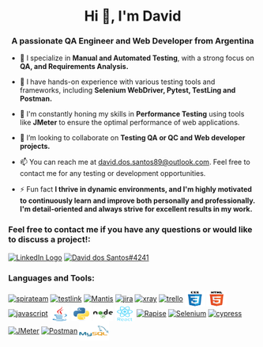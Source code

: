 <h1 align="center">Hi 👋, I'm David</h1>
<h3 align="center">A passionate QA Engineer and Web Developer from Argentina</h3>

- 🌱  I specialize in **Manual and Automated Testing**, with a strong focus on **QA, and Requirements Analysis.**

- 🔧 I have hands-on experience with various testing tools and frameworks, including **Selenium WebDriver, Pytest, TestLing and Postman.**

- 🚀 I'm constantly honing my skills in **Performance Testing** using tools like **JMeter** to ensure the optimal performance of web applications.

- 👯 I’m looking to collaborate on **Testing QA or QC and Web developer projects.**

- 📫  You can reach me at david.dos.santos89@outlook.com. Feel free to contact me for any testing or development opportunities.

- ⚡ Fun fact **I thrive in dynamic environments, and I'm highly motivated to continuously learn and improve both personally and professionally. I'm detail-oriented and always strive for excellent results in my work.**

<h3 align="left">Feel free to contact me if you have any questions or would like to discuss a project!:</h3>
<p align="left">
<a href="https://linkedin.com/in/www.linkedin.com/in/david-dos-santos" target="_blank"><img align="center" src="http://lofrev.net/wp-content/photos/2017/04/linkedin_logo.jpg" alt="LinkedIn Logo" height="30" width="30"/></a>
<a href="https://discord.gg/David dos Santos#4241" target="_blank"><img align="center" src="https://www.freepnglogos.com/uploads/discord-logo-png/discord-logo-logodownload-download-logotipos-1.png" alt="David dos Santos#4241" height="40" width="40" /></a>
</p>

<h3 align="left">Languages and Tools:</h3>
<div align="left">
  <a href="https://www.inflectra.com/" target="_blank" rel=""><img align="center" src="https://images.g2crowd.com/uploads/product/image/large_detail/large_detail_959a0b85e4aa2315bfb29d2ac0023582/spirateam.png" alt="spirateam" height="30" width="30"/></a>
  <a href="" target="_blank" rel=""> <img align="center" src="https://2.bp.blogspot.com/-i9LSqeqE5wc/Uiro9AUyTDI/AAAAAAAAA9M/aNOzyhSIo5w/s1600/testlink-logo.jpg" alt="testlink" height="40" width="60"/></a>
  <a href="" target="_blank" rel=""> <img align="center" src="https://www.logiciel-libre.org/stock/img/product/logo-mantis.png" alt="Mantis" height="60" width="60"/></a>
  <a href="" target="_blank" rel=""><img align="center" src="https://iconape.com/wp-content/png_logo_vector/jira-2.png" alt="jira" height="30" width="30"/></a>
  <a href="" target="_blank" rel=""><img align="center" src="https://marketplace-cdn.atlassian.com/files/11638493-3ff7-4f84-9f2d-cd10d8a599dc?fileType=image&amp;mode=full-fit" alt="xray" height="40" width="40"/></a>
  <a href="" target="_blank" rel=""><img align="center" src="https://pluspng.com/img-png/trello-png-trello-png-1600.png" alt="trello" height="40" width="40"/></a>
  <a href="https://github.com/DdSDavid/CSS-City-Skyline" target="_blank" rel=""><img align="center" src="https://raw.githubusercontent.com/devicons/devicon/master/icons/css3/css3-original-wordmark.svg" alt="CSS3" height="30" width="40"/></a>
  <a href="https://github.com/DdSDavid/HTML--Forms-by-Building-a-Registration-Form" target="_blank" rel=""><img align="center" src="https://raw.githubusercontent.com/devicons/devicon/master/icons/html5/html5-original-wordmark.svg" alt="HTML5" height="30" width="40"/></a>
  <a href="" target="_blank" rel=""><img align="center" src="https://andreyex.ru/wp-content/uploads/2017/07/YAzyk-programmirovaniya-Javascript.jpg" alt="javascript" height="30" width="40"/></a>
  <a href="https://github.com/DdSDavid/Java" target="_blank" rel=""><img align="center" src="https://raw.githubusercontent.com/devicons/devicon/master/icons/java/java-original.svg" alt="Java" height="30" width="40"/></a>
  <a href="" target="_blank" rel=""><img align="center" src="https://raw.githubusercontent.com/devicons/devicon/master/icons/python/python-original.svg" alt="python" height="30" width="40"/></a>
  <a href="" target="_blank" rel=""><img align="center" src="https://raw.githubusercontent.com/devicons/devicon/master/icons/nodejs/nodejs-original-wordmark.svg" alt="nodejs" height="30" width="40"/></a>
  <a href="" target="_blank" rel=""><img align="center" src="https://raw.githubusercontent.com/devicons/devicon/master/icons/react/react-original-wordmark.svg" alt="react" height="30" width="40"/></a>
  <a href="https://www.inflectra.com/Rapise/" target="_blank" rel=""> <img align="center" src="https://images.g2crowd.com/uploads/product/image/large_detail/large_detail_58f2f8927641fb635bc99e9855d4b2c5/rapise.png" alt="Rapise" height="30" width="30"/></a>
  <a href="https://github.com/DdSDavid/Selenium-WebDriverAndMaven" target="_blank" rel=""><img align="center" src="https://raw.githubusercontent.com/detain/svg-logos/780f25886640cef088af994181646db2f6b1a3f8/svg/selenium-logo.svg" alt="Selenium" height="30" width="40"/></a> 
  <a href="" target="_blank" rel=""><img align="center" src="https://cdn.sanity.io/images/o0o2tn5x/production/13b9c8412093e2f0cdb5495e1f59144967fa1664-512x512.jpg" alt="cypress" height="30" width="40"/></a>
  <a href="" target="_blank" rel=""><img align="center" src="https://vectorified.com/images/jmeter-icon-28.png" alt="JMeter" height="30" width="40"/></a>
  <a href="https://www.postman.com/daviddds89" target="_blank" rel=""><img align="center" src="https://sdtimes.com/wp-content/uploads/2018/08/logo-glyph.png" alt="Postman" height="30" width="40"/></a>
  <a href="" target="_blank" rel=""><img align="center" src="https://raw.githubusercontent.com/devicons/devicon/master/icons/mysql/mysql-original-wordmark.svg" alt="mysql" height="40" width="60"/></a>
</div>


